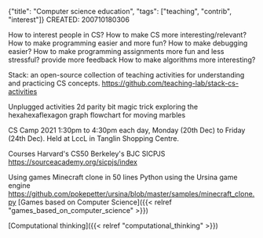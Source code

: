 {"title": "Computer science education", "tags": ["teaching", "contrib", "interest"]}
CREATED: 200710180306

How to interest people in CS?
How to make CS more interesting/relevant?
How to make programming easier and more fun?
How to make debugging easier?
How to make programming assignments more fun and less stressful?
  provide more feedback
How to make algorithms more interesting?

Stack: an open-source collection of teaching activities for understanding and practicing CS concepts.
https://github.com/teaching-lab/stack-cs-activities

Unplugged activities
  2d parity bit magic trick
  exploring the hexahexaflexagon graph
  flowchart for moving marbles

CS Camp 2021
  1:30pm to 4:30pm each day, Monday (20th Dec) to Friday (24th Dec). Held at LccL in Tanglin Shopping Centre.

Courses
  Harvard's CS50
  Berkeley's BJC
  SICPJS https://sourceacademy.org/sicpjs/index

Using games
  Minecraft clone in 50 lines Python using the Ursina game engine
    https://github.com/pokepetter/ursina/blob/master/samples/minecraft_clone.py
  [Games based on Computer Science]({{< relref "games_based_on_computer_science" >}})

[Computational thinking]({{< relref "computational_thinking" >}})
